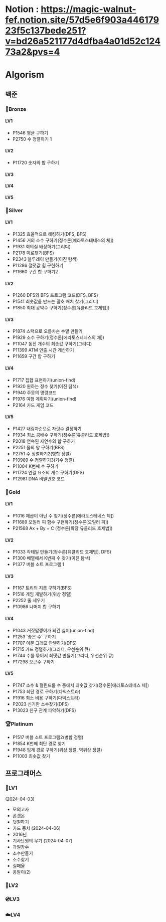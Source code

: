# Notion : https://magic-walnut-fef.notion.site/57d5e6f903a44617923f5c137bede251?v=bd26a521177d4dfba4a01d52c12473a2&pvs=4
# Algorism
## 백준
### 🥉Bronze
#### LV1
- P1546 평균 구하기
- P2750 수 정렬하기 1
#### LV2
- P11720 숫자의 합 구하기
#### LV3
#### LV4
#### LV5
### 🥈Silver
#### LV1
- P1325 효율적으로 해킹하기(DFS, BFS)
- P1456 거의 소수 구하기(정수론[에라토스테네스의 체])
- P1931 회의실 배정하기(그리디)
- P2178 미로찾기(BFS)
- P2343 블루레이 만들기(이진 탐색)
- P11286 절댓값 힙 구현하기
- P11660 구간 합 구하기2
#### LV2
- P1260 DFS와 BFS 프로그램 코드(DFS, BFS)
- P1541 최솟값을 만드는 괄호 배치 찾기(그리디)
- P1850 최대 공약수 구하기(정수론[유클리드 호제법])
#### LV3
- P1874 스택으로 오름차순 수열 만들기
- P1929 소수 구하기(정수론[에라토스테네스의 체])
- P11047 동전 개수의 최솟값 구하기(그리디)
- P11399 ATM 인출 시간 계산하기
- P11659 구간 합 구하기
#### LV4
- P1717 집합 표현하기(union-find)
- P1920 원하는 정수 찾기(이진 탐색)
- P1940 주몽의 명령코드
- P1976 여행 계획짜기(union-find)
- P2164 카드 게임 코드
#### LV5
- P1427 내림차순으로 자릿수 결정하기
- P1934 최소 공배수 구하기(정수론[유클리드 호제법])
- P2018 연속된 자연수의 합 구하기
- P2251 물의 양 구하기(BFS)
- P2751 수 정렬하기2(병합 정렬)
- P10989 수 정렬하기3(기수 정렬)
- P11004 K번째 수 구하기
- P11724 연결 요소의 개수 구하기(DFS)
- P12981 DNA 비밀번호 코드
### 🥇Gold
#### LV1
- P1016 제곱이 아닌 수 찾기(정수론[에라토스테네스 체])
- P11689 오일러 피 함수 구현하기(정수론[오일러 피])
- P21568 Ax + By = C (정수론[확장 유클리드 호제법])
#### LV2
- P1033 칵테일 만들기(정수론[유클리드 호제법], DFS)
- P1300 배열에서 K번째 수 찾기(이진 탐색)
- P1377 버블 소트 프로그램 1
#### LV3
- P1167 트리의 지름 구하기(BFS)
- P1516 게임 개발하기(위상 정렬)
- P2252 줄 세우기
- P10986 나머지 합 구하기
#### LV4
- P1043 거짓말쟁이가 되긴 싫어(union-find)
- P1253 '좋은 수' 구하기
- P1707 이분 그래프 판별하기(DFS)
- P1715 카드 정렬하기(그리디, 우선순위 큐)
- P1744 수를 묶어서 최댓값 만들기(그리디, 우선순위 큐)
- P17298 오큰수 구하기
#### LV5
- P1747 소수 & 팰린드롬 수 중에서 최솟값 찾기(정수론[에라토스테네스 체])
- P1753 최단 경로 구하기(다익스트라)
- P1916 최소 비용 구하기(다익스트라)
- P2023 신기한 소수찾기(DFS)
- P13023 친구 관계 파악하기(DFS)
### 🏆Platinum
- P1517 버블 소트 프로그램2(병합 정렬)
- P1854 K번째 최단 경로 찾기
- P1948 임계 경로 구하기(위상 정렬, 역위상 정렬)
- P11003 최솟값 찾기
## 프로그래머스
### 📰LV1
(2024-04-03)
 - 모의고사
 - 폰켓몬
 - 덧칠하기
 - 카드 뭉치
(2024-04-06)
 - 2016년
 - 기사단원의 무기
(2024-04-07)
 - 과일장수
 - 소수만들기
 - 소수찾기
 - 실패율
 - 옹알이(2)
### 💾LV2
### 💿LV3
### ☁️LV4
